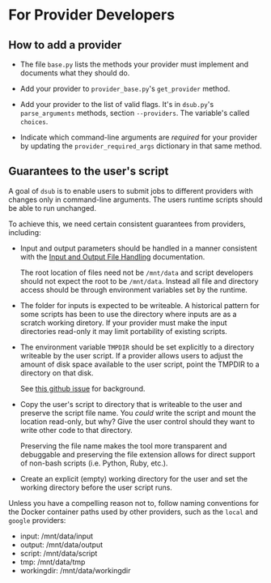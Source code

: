 # For Provider Developers

## How to add a provider

- The file `base.py` lists the methods your provider must implement
  and documents what they should do.

- Add your provider to `provider_base.py`'s `get_provider` method.

- Add your provider to the list of valid flags. It's in `dsub.py`'s
  `parse_arguments` methods, section `--providers`. The variable's called
  `choices`.

- Indicate which command-line arguments are *required* for your provider
  by updating the `provider_required_args` dictionary in that same
  method.

## Guarantees to the user's script

A goal of `dsub` is to enable users to submit jobs to different providers
with changes only in command-line arguments. The users runtime scripts should
be able to run unchanged.

To achieve this, we need certain consistent guarantees from providers,
including:

- Input and output parameters should be handled in a manner consistent
  with the
  [Input and Output File Handling](../docs/input_output.md?q=input_output.md)
  documentation.

  The root location of files need not be `/mnt/data` and script developers
  should not expect the root to be `/mnt/data`. Instead all file and directory
  access should be through environment variables set by the runtime.

- The folder for inputs is expected to be writeable. A historical pattern for
  some scripts has been to use the directory where inputs are as a scratch
  working diretory. If your provider must make the input directories read-only
  it may limit portability of existing scripts.

- The environment variable `TMPDIR` should be set explicitly to a directory
  writeable by the user script. If a provider allows users to adjust the
  amount of disk space available to the user script, point the TMPDIR to
  a directory on that disk.

  See [this github issue](https://github.com/DataBiosphere/dsub/issues/24)
  for background.

- Copy the user's script to directory that is writeable to the user and
  preserve the script file name. You *could* write the script and mount the
  location read-only, but why? Give the user control should they want to
  write other code to that directory.

  Preserving the file name makes the tool more transparent and debuggable
  and preserving the file extension allows for direct support of non-bash
  scripts (i.e. Python, Ruby, etc.).

- Create an explicit (empty) working directory for the user and set the working
  directory before the user script runs.

Unless you have a compelling reason not to, follow naming conventions
for the Docker container paths used by other providers, such as the
`local` and `google` providers:

  - input: /mnt/data/input
  - output: /mnt/data/output
  - script: /mnt/data/script
  - tmp: /mnt/data/tmp
  - workingdir: /mnt/data/workingdir
